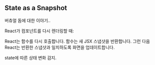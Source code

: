 ## State as a Snapshot

버츄얼 돔에 대한 이야기..

React가 컴포넌트를 다시 렌더링할 때:

React는 함수를 다시 호출합니다.
함수는 새 JSX 스냅샷을 반환합니다.
그런 다음 React는 반환한 스냅샷과 일치하도록 화면을 업데이트합니다.

state에 따른 상태 변화 감지. 